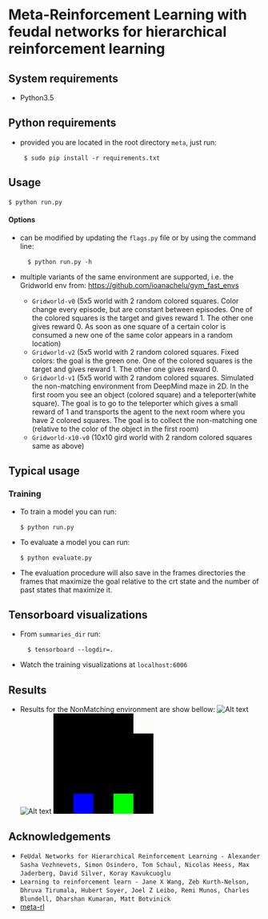 # Meta-Reinforcement Learning with feudal networks for hierarchical reinforcement learning

## System requirements

 - Python3.5

## Python requirements

 - provided you are located in the root directory ```meta```, just run:

        $ sudo pip install -r requirements.txt

## Usage

    $ python run.py

#### Options

* can be modified by updating the ```flags.py``` file or by using the command line:

        $ python run.py -h
        
* multiple variants of the same environment are supported, i.e. the Gridworld env from:
        https://github.com/ioanachelu/gym_fast_envs

    * ```Gridworld-v0``` (5x5 world with 2 random colored squares. Color change every episode, but are constant between episodes.
    One of the colored squares is the target and gives reward 1. The other one gives reward 0. As soon as one square of a certain
    color is consumed a new one of the same color appears in a random location)
    * ```Gridworld-v2``` (5x5 world with 2 random colored squares. Fixed colors: the goal is the green one.
    One of the colored squares is the target and gives reward 1. The other one gives reward 0.
    * ```Gridworld-v1``` (5x5 world with 2 random colored squares. Simulated the non-matching environment from DeepMind maze
    in 2D. In the first room you see an object (colored square) and a teleporter(white square). The goal is to go to the 
    teleporter which gives a small reward of 1 and transports the agent to the next room where you have 2 colored squares. The goal
    is to collect the non-matching one (relative to the color of the object in the first room)
    * ```Gridworld-x10-v0``` (10x10 gird world with 2 random colored squares same as above)
    
## Typical usage

### Training

*   To train a model you can run:

        $ python run.py
        
*   To evaluate a model you can run:

        $ python evaluate.py

*   The evaluation procedure will also save in the frames directories the frames that maximize the goal relative to the crt state and 
the number of past states that maximize it.
        
## Tensorboard visualizations

* From ```summaries_dir``` run:
    
        $ tensorboard --logdir=.
    
* Watch the training visualizations at ```localhost:6006```

## Results

* Results for the NonMatching environment are show bellow:
![Alt text](./results/training_reward.jpg?raw=true "Training reward")
![Alt text](./results/training_length.jpg?raw=true "Training episode length")
![Alt text](./results/game.gif?raw=true "Trained agent")

## Acknowledgements

- ```FeUdal Networks for Hierarchical Reinforcement Learning - Alexander Sasha Vezhnevets, Simon Osindero, Tom Schaul, Nicolas Heess, Max Jaderberg, David Silver, Koray Kavukcuoglu```
- ```Learning to reinforcement learn - Jane X Wang, Zeb Kurth-Nelson, Dhruva Tirumala, Hubert Soyer, Joel Z Leibo, Remi Munos, Charles Blundell, Dharshan Kumaran, Matt Botvinick```
- [meta-rl](https://github.com/awjuliani/Meta-RL)

